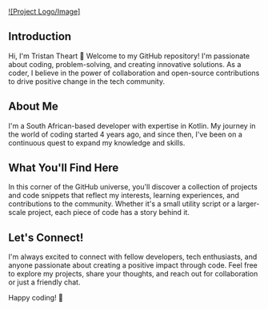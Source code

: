 
[![Project Logo/Image]](https://link-to-your-project-website-or-repository)

## Introduction

Hi, I'm Tristan Theart 👋
Welcome to my GitHub repository! I'm passionate about coding, problem-solving, and creating innovative solutions. As a coder, I believe in the power of collaboration and open-source contributions to drive positive change in the tech community.

## About Me
I'm a South African-based developer with expertise in Kotlin. My journey in the world of coding started 4 years ago, and since then, I've been on a continuous quest to expand my knowledge and skills.

## What You'll Find Here
In this corner of the GitHub universe, you'll discover a collection of projects and code snippets that reflect my interests, learning experiences, and contributions to the community. Whether it's a small utility script or a larger-scale project, each piece of code has a story behind it.

## Let's Connect!
I'm always excited to connect with fellow developers, tech enthusiasts, and anyone passionate about creating a positive impact through code. Feel free to explore my projects, share your thoughts, and reach out for collaboration or just a friendly chat.

Happy coding! 🚀
